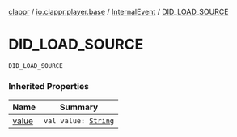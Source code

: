 [clappr](../../index.md) / [io.clappr.player.base](../index.md) / [InternalEvent](index.md) / [DID_LOAD_SOURCE](./-d-i-d_-l-o-a-d_-s-o-u-r-c-e.md)

# DID_LOAD_SOURCE

`DID_LOAD_SOURCE`

### Inherited Properties

| Name | Summary |
|---|---|
| [value](value.md) | `val value: `[`String`](https://kotlinlang.org/api/latest/jvm/stdlib/kotlin/-string/index.html) |
